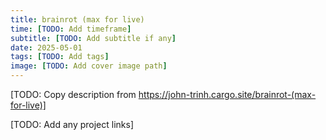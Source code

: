 ```yaml
---
title: brainrot (max for live)
time: [TODO: Add timeframe]
subtitle: [TODO: Add subtitle if any]
date: 2025-05-01
tags: [TODO: Add tags]
image: [TODO: Add cover image path]
---
```


[TODO: Copy description from https://john-trinh.cargo.site/brainrot-(max-for-live)]

[TODO: Add any project links]
